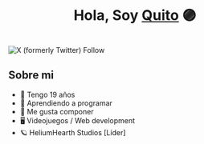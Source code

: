 <div align="center">
  <h1>Hola, Soy <a href="">Quito</a> 🟣</h1>
</div>
<img src="">

![X (formerly Twitter) Follow](https://img.shields.io/twitter/follow/EquinoxQuito?style=flat&logo=X&logoColor=White&logoSize=auto&label=EquinoxQuito&color=%2311f0dd)








## Sobre mi

- 🧭 Tengo 19 años
- 🔮 Aprendiendo a programar
- 🎵 Me gusta componer
- 🖥 Videojuegos / Web development
- 🪐 HeliumHearth Studios [Líder]
  

